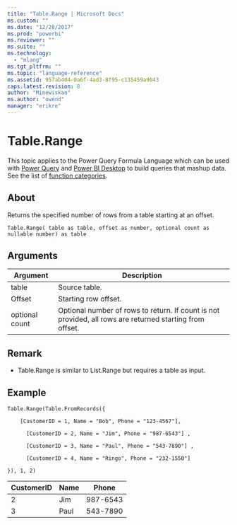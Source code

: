 ```yaml
---
title: "Table.Range | Microsoft Docs"
ms.custom: ""
ms.date: "12/28/2017"
ms.prod: "powerbi"
ms.reviewer: ""
ms.suite: ""
ms.technology: 
  - "mlang"
ms.tgt_pltfrm: ""
ms.topic: "language-reference"
ms.assetid: 957ab404-0a6f-4ad3-8f95-c135459a9043
caps.latest.revision: 8
author: "Minewiskan"
ms.author: "owend"
manager: "erikre"
---
```

# Table.Range
This topic applies to the Power Query Formula Language which can be used with [Power Query](https://support.office.com/article/Introduction-to-Microsoft-Power-Query-for-Excel-6E92E2F4-2079-4E1F-BAD5-89F6269CD605) and [Power BI Desktop](http://go.microsoft.com/fwlink/p/?LinkId=618607) to build queries that mashup data. See the list of [function categories](https://msdn.microsoft.com/en-us/library/mt211003.aspx).  
  
## About  
Returns the specified number of rows from a table starting at an offset.  
  
```  
Table.Range( table as table, offset as number, optional count as nullable number) as table  
```  
  
## Arguments  
  
|Argument|Description|  
|------------|---------------|  
|table|Source table.|  
|Offset|Starting row offset.|  
|optional count|Optional number of rows to return. If count is not provided, all rows are returned starting from offset.|  
  
## Remark  
  
-   Table.Range is similar to List.Range but requires a table as input.  
  
## Example  
  
```  
Table.Range(Table.FromRecords({  
  
    [CustomerID = 1, Name = "Bob", Phone = "123-4567"],  
  
      [CustomerID = 2, Name = "Jim", Phone = "987-6543"] ,  
  
      [CustomerID = 3, Name = "Paul", Phone = "543-7890"] ,  
  
      [CustomerID = 4, Name = "Ringo", Phone = "232-1550"]  
  
}), 1, 2)  
```  
  
|CustomerID|Name|Phone|  
|--------------|--------|---------|  
|2|Jim|987-6543|  
|3|Paul|543-7890|  
  

